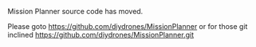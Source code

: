 Mission Planner source code has moved.

Please goto
https://github.com/diydrones/MissionPlanner
or for those git inclined
https://github.com/diydrones/MissionPlanner.git
